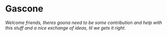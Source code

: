 # Gascone

_Welcome friends, theres goona need to be some contribution and help with this stuff and a nice exchange of ideas, til we gets it right._